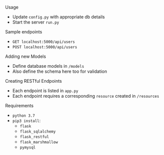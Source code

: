 Usage 
* Update `config.py` with appropriate db details
* Start the server `run.py` 

Sample endpoints
* `GET localhost:5000/api/users`
* `POST localhost:5000/api/users`

Adding new Models 
* Define database models in `/models`
* Also define the schema here too for validation

Creating RESTful Endpoints 
* Each endpoint is listed in `app.py`
* Each endpoint requires a corresponding `resource` created in `/resources`

Requirements 
* `python 3.7`
* `pip3 install`: 
    * `flask`
    * `flask_sqlalchemy`
    * `flask_restful`
    * `flask_marshmallow`
    * `pymysql`
      


